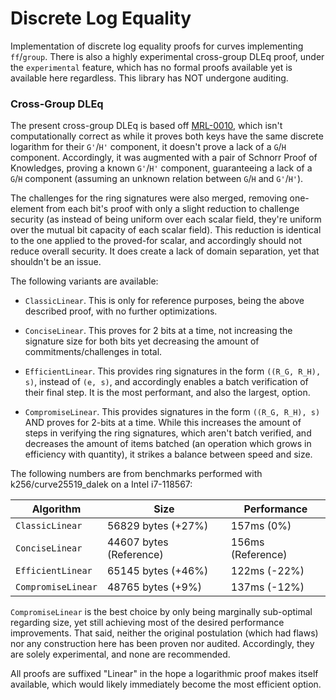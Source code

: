 # Discrete Log Equality

Implementation of discrete log equality proofs for curves implementing
`ff`/`group`. There is also a highly experimental cross-group DLEq proof, under
the `experimental` feature, which has no formal proofs available yet is
available here regardless. This library has NOT undergone auditing.

### Cross-Group DLEq

The present cross-group DLEq is based off
[MRL-0010](https://web.getmonero.org/resources/research-lab/pubs/MRL-0010.pdf),
which isn't computationally correct as while it proves both keys have the same
discrete logarithm for their `G'`/`H'` component, it doesn't prove a lack of a
`G`/`H` component. Accordingly, it was augmented with a pair of Schnorr Proof of
Knowledges, proving a known `G'`/`H'` component, guaranteeing a lack of a
`G`/`H` component (assuming an unknown relation between `G`/`H` and `G'`/`H'`).

The challenges for the ring signatures were also merged, removing one-element
from each bit's proof with only a slight reduction to challenge security (as
instead of being uniform over each scalar field, they're uniform over the
mutual bit capacity of each scalar field). This reduction is identical to the
one applied to the proved-for scalar, and accordingly should not reduce overall
security. It does create a lack of domain separation, yet that shouldn't be an
issue.

The following variants are available:

- `ClassicLinear`. This is only for reference purposes, being the above
  described proof, with no further optimizations.

- `ConciseLinear`. This proves for 2 bits at a time, not increasing the
  signature size for both bits yet decreasing the amount of
  commitments/challenges in total.

- `EfficientLinear`. This provides ring signatures in the form
  `((R_G, R_H), s)`, instead of `(e, s)`, and accordingly enables a batch
  verification of their final step. It is the most performant, and also the
  largest, option.

- `CompromiseLinear`. This provides signatures in the form `((R_G, R_H), s)` AND
  proves for 2-bits at a time. While this increases the amount of steps in
  verifying the ring signatures, which aren't batch verified, and decreases the
  amount of items batched (an operation which grows in efficiency with
  quantity), it strikes a balance between speed and size.

The following numbers are from benchmarks performed with k256/curve25519_dalek
on a Intel i7-118567:

| Algorithm          | Size                    | Performance       |
|--------------------|-------------------------|-------------------|
| `ClassicLinear`    | 56829 bytes (+27%)      | 157ms (0%)        |
| `ConciseLinear`    | 44607 bytes (Reference) | 156ms (Reference) |
| `EfficientLinear`  | 65145 bytes (+46%)      | 122ms (-22%)      |
| `CompromiseLinear` | 48765 bytes  (+9%)      | 137ms (-12%)      |

`CompromiseLinear` is the best choice by only being marginally sub-optimal
regarding size, yet still achieving most of the desired performance
improvements. That said, neither the original postulation (which had flaws) nor
any construction here has been proven nor audited. Accordingly, they are solely
experimental, and none are recommended.

All proofs are suffixed "Linear" in the hope a logarithmic proof makes itself
available, which would likely immediately become the most efficient option.
